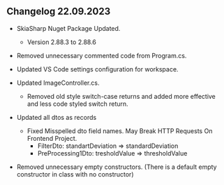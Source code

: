 ## Changelog 22.09.2023

- SkiaSharp Nuget Package Updated.
    - Version 2.88.3 to 2.88.6

- Removed unnecessary commented code from Program.cs.

- Updated VS Code settings configuration for workspace.

- Updated ImageController.cs.
    - Removed old style switch-case returns and added more effective and less code styled switch return.

- Updated all dtos as records
    - Fixed Misspelled dto field names. May Break HTTP Requests On Frontend Project.
        - FilterDto: standartDeviation => standardDeviation
        - PreProcessing1Dto: tresholdValue => thresholdValue

- Removed unnecessary empty constructors. (There is a default empty constructor in class with no constructor)
